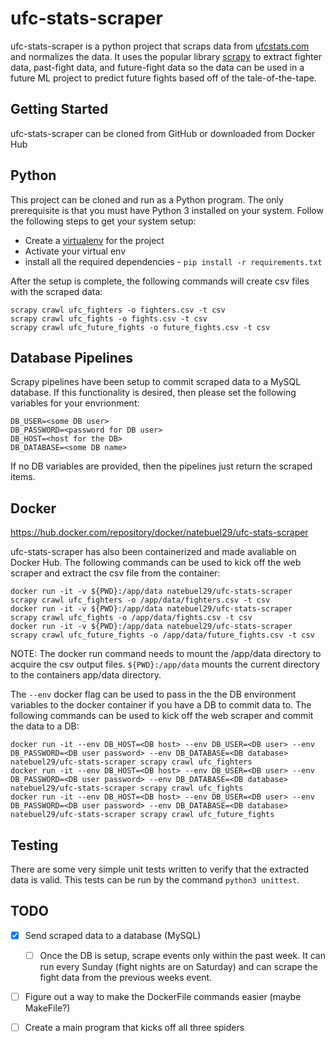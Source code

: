 # ufc-stats-scraper

ufc-stats-scraper is a python project that scraps data from [ufcstats.com](http://ufcstats.com/statistics/events/completed) and normalizes the data. It uses the popular library [scrapy](https://scrapy.org/) to extract fighter data, past-fight data, and future-fight data so the data can be used in a future ML project to predict future fights based off of the tale-of-the-tape.

## Getting Started
ufc-stats-scraper can be cloned from GitHub or downloaded from Docker Hub

## Python 
This project can be cloned and run as a Python program. The only prerequisite is that you must have Python 3 installed on your system. Follow the following steps to get your system setup:

- Create a [virtualenv](https://docs.python.org/3/tutorial/venv.html) for the project
- Activate your virtual env
- install all the required dependencies - `pip install -r requirements.txt`

After the setup is complete, the following commands will create csv files with the scraped data:

```
scrapy crawl ufc_fighters -o fighters.csv -t csv
scrapy crawl ufc_fights -o fights.csv -t csv
scrapy crawl ufc_future_fights -o future_fights.csv -t csv
```

## Database Pipelines

Scrapy pipelines have been setup to commit scraped data to a MySQL database. If this functionality is desired, then please set the following variables for your envrionment:

```
DB_USER=<some DB user>
DB_PASSWORD=<password for DB user>
DB_HOST=<host for the DB>
DB_DATABASE=<some DB name>
```

If no DB variables are provided, then the pipelines just return the scraped items.

## Docker

https://hub.docker.com/repository/docker/natebuel29/ufc-stats-scraper

ufc-stats-scraper has also been containerized and made avaliable on Docker Hub. The following commands can be used to kick off the web scraper and extract the csv file from the container:

```
docker run -it -v ${PWD}:/app/data natebuel29/ufc-stats-scraper  scrapy crawl ufc_fighters -o /app/data/fighters.csv -t csv
docker run -it -v ${PWD}:/app/data natebuel29/ufc-stats-scraper  scrapy crawl ufc_fights -o /app/data/fights.csv -t csv
docker run -it -v ${PWD}:/app/data natebuel29/ufc-stats-scraper  scrapy crawl ufc_future_fights -o /app/data/future_fights.csv -t csv
```

NOTE: The docker run command needs to mount the /app/data directory to acquire the csv output files. `${PWD}:/app/data` mounts the current directory to the containers app/data directory.

The `--env` docker flag can be used to pass in the the DB environment variables to the docker container if you have a DB to commit data to. The following commands can be used to kick off the web scraper and commit the data to a DB:

```
docker run -it --env DB_HOST=<DB host> --env DB_USER=<DB user> --env DB_PASSWORD=<DB user password> --env DB_DATABASE=<DB database> natebuel29/ufc-stats-scraper scrapy crawl ufc_fighters 
docker run -it --env DB_HOST=<DB host> --env DB_USER=<DB user> --env DB_PASSWORD=<DB user password> --env DB_DATABASE=<DB database> natebuel29/ufc-stats-scraper scrapy crawl ufc_fights 
docker run -it --env DB_HOST=<DB host> --env DB_USER=<DB user> --env DB_PASSWORD=<DB user password> --env DB_DATABASE=<DB database> natebuel29/ufc-stats-scraper scrapy crawl ufc_future_fights 

```

## Testing

There are some very simple unit tests written to verify that the extracted data is valid. This tests can be run by the command `python3 unittest`.

## TODO

- [x] Send scraped data to a database (MySQL)
    - [ ] Once the DB is setup, scrape events only within the past week. It can run every Sunday (fight nights are on Saturday) and can scrape the fight data from the previous weeks event.
- [ ] Figure out a way to make the DockerFile commands easier (maybe MakeFile?)
- [ ] Create a main program that kicks off all three spiders
 